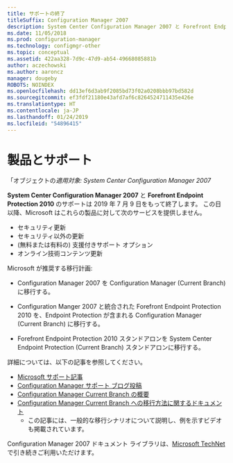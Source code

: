 ```yaml
---
title: サポートの終了
titleSuffix: Configuration Manager 2007
description: System Center Configuration Manager 2007 と Forefront Endpoint Protection 2010 のサポートは 2019 年 7 月 9 日をもって終了します。
ms.date: 11/05/2018
ms.prod: configuration-manager
ms.technology: configmgr-other
ms.topic: conceptual
ms.assetid: 422aa328-7d9c-47d9-ab54-49668085881b
author: aczechowski
ms.author: aaroncz
manager: dougeby
ROBOTS: NOINDEX
ms.openlocfilehash: dd13ef6d3ab9f2085bd73f02a0208bbb97bd582d
ms.sourcegitcommit: ef3fdf21180e43afd7af6c8264524711435e426e
ms.translationtype: HT
ms.contentlocale: ja-JP
ms.lasthandoff: 01/24/2019
ms.locfileid: "54896415"
---
```

# <a name="product-end-of-support"></a>製品とサポート

「オブジェクトの*適用対象: System Center Configuration Manager 2007*

**System Center Configuration Manager 2007** と **Forefront Endpoint Protection 2010** のサポートは 2019 年 7 月 9 日をもって終了します。 この日以降、Microsoft はこれらの製品に対して次のサービスを提供しません。 
- セキュリティ更新
- セキュリティ以外の更新
- (無料または有料の) 支援付きサポート オプション
- オンライン技術コンテンツ更新 

Microsoft が推奨する移行計画:

- Configuration Manager 2007 を Configuration Manager (Current Branch) に移行する。  

- Configuration Manger 2007 と統合された Forefront Endpoint Protection 2010 を、Endpoint Protection が含まれる Configuration Manager (Current Branch) に移行する。  

- Forefront Endpoint Protection 2010 スタンドアロンを System Center Endpoint Protection (Current Branch) スタンドアロンに移行する。  


詳細については、以下の記事を参照してください。

- [Microsoft サポート記事](https://support.microsoft.com/help/4096323)  
- [Configuration Manager サポート ブログ投稿](https://blogs.technet.microsoft.com/configurationmgr/2018/03/30/configuration-manager-2007-approaching-end-of-support-what-you-need-to-know/)  
- [Configuration Manager Current Branch の概要](/sccm/core/understand/introduction)  
- [Configuration Manager Current Branch への移行方法に関するドキュメント](/sccm/core/migration/migrate-data-between-hierarchies)  
    - この記事には、一般的な移行シナリオについて説明し、例を示すビデオも掲載されています。

Configuration Manager 2007 ドキュメント ライブラリは、[Microsoft TechNet](https://technet.microsoft.com/library/bb735860.aspx) で引き続きご利用いただけます。